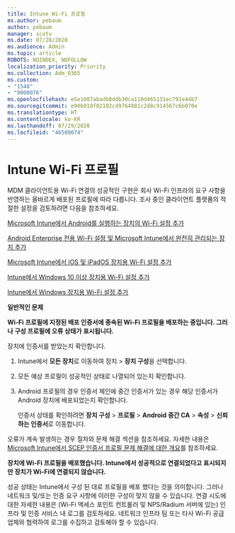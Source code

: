 ```yaml
---
title: Intune Wi-Fi 프로필
ms.author: pebaum
author: pebaum
manager: scotv
ms.date: 07/28/2020
ms.audience: Admin
ms.topic: article
ROBOTS: NOINDEX, NOFOLLOW
localization_priority: Priority
ms.collection: Adm_O365
ms.custom:
- "1548"
- "9000076"
ms.openlocfilehash: e5e1007abadb8ddb30ca110d465131ec791e44b7
ms.sourcegitcommit: e90b918f02102cd9764881c2d8c914567c6b070e
ms.translationtype: HT
ms.contentlocale: ko-KR
ms.lasthandoff: 07/29/2020
ms.locfileid: "46509074"
---
```

# <a name="intune-wi-fi-profiles"></a>Intune Wi-Fi 프로필

MDM 클라이언트용 Wi-Fi 연결의 성공적인 구현은 회사 Wi-Fi 인프라의 요구 사항을 반영하는 올바르게 배포된 프로필에 따라 다릅니다. 조사 중인 클라이언트 플랫폼의 적절한 설정을 검토하려면 다음을 참조하세요. 

[Microsoft Intune에서 Android를 실행하는 장치의 Wi-Fi 설정 추가](https://docs.microsoft.com/intune/wi-fi-settings-android)

[Android Enterprise 전용 Wi-Fi 설정 및 Microsoft Intune에서 완전히 관리되는 장치 추가](https://docs.microsoft.com/intune/wi-fi-settings-android-enterprise)

[Microsoft Intune에서 iOS 및 iPadOS 장치용 Wi-Fi 설정 추가](https://docs.microsoft.com/intune/wi-fi-settings-ios)

[Intune에서 Windows 10 이상 장치용 Wi-Fi 설정 추가](https://docs.microsoft.com/intune/wi-fi-settings-windows)

[Intune에서 Windows 장치용 Wi-Fi 설정 추가](https://docs.microsoft.com/intune/wi-fi-settings-import-windows-8-1)

**일반적인 문제**

**Wi-Fi 프로필에 지정된 배포 인증서에 종속된 Wi-Fi 프로필을 배포하는 중입니다. 그러나 구성 프로필에 오류 상태가 표시됩니다.**

장치에 인증서를 받았는지 확인합니다.

1. Intune에서 **모든 장치**로 이동하여 장치 > **장치 구성**을 선택합니다.

2. 모든 예상 프로필이 성공적인 상태로 나열되어 있는지 확인합니다.

3. Android 프로필의 경우 인증서 체인에 중간 인증서가 있는 경우 해당 인증서가 Android 장치에 배포되었는지 확인합니다.

    인증서 상태를 확인하려면 **장치 구성** > **프로필** > **Android 중간 CA** > **속성** > **신뢰하는 인증서**로 이동합니다.

오류가 계속 발생하는 경우 절차와 문제 해결 섹션을 참조하세요. 자세한 내용은 [Microsoft Intune에서 SCEP 인증서 프로필 문제 해결에 대한 개요](https://support.microsoft.com/help/4457481/troubleshooting-scep-certificate-profile-deployment-in-intune)를 참조하세요.

**장치에 Wi-Fi 프로필을 배포했습니다. Intune에서 성공적으로 연결되었다고 표시되지만 장치가 Wi-Fi에 연결되지 않습니다.**

성공 상태는 Intune에서 구성 된 대로 프로필을 배포 했다는 것을 의미합니다. 그러나 네트워크 및/또는 인증 요구 사항에 이러한 구성이 맞지 않을 수 있습니다. 연결 시도에 대한 자세한 내용은 (Wi-Fi 액세스 포인트 컨트롤러 및 NPS/Radium 서버에 있는) 인프라 및 인증 서비스 내 로그를 검토하세요. 네트워크 인프라 팀 또는 타사 Wi-Fi 공급 업체와 협력하여 로그를 수집하고 검토해야 할 수 있습니다.
